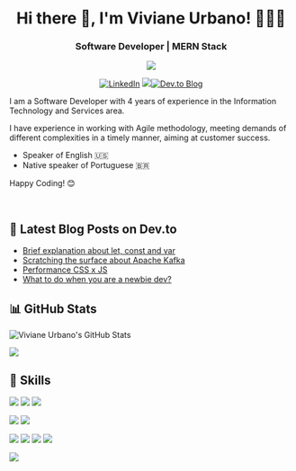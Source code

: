 <h1 align="center">Hi there 👋, I'm <strong>Viviane Urbano! 👩🏻‍💻 </strong></h1>
<h3 align="center"><b>Software Developer | MERN Stack</b></h3>
<p align="center"> <img
src=https://visitor-badge.glitch.me/badge?page_id=viviurbano.visitor-badge>
</p>

<p align='center'>
  <a href="https://www.linkedin.com/in/viviane-urbano-a940bb14/"><img src="https://img.shields.io/badge/LinkedIn-0077B5?style=for-the-badge&logo=linkedin&logoColor=white" target="_blank" alt="LinkedIn"></a>
  <a href="https://www.hackerrank.com/viviane_urbano1"><img src="https://img.shields.io/badge/-Hackerrank-2EC866?style=for-the-badge&logo=HackerRank&logoColor=white"></a><a href="https://dev.to/viviurbano" target="_blank"><img src="https://img.shields.io/badge/dev.to-0A0A0A?style=for-the-badge&logo=devdotto&logoColor=white" alt="Dev.to Blog"></a>
</p>

<p>I am a Software Developer with 4 years of experience in the Information Technology and Services area.</p>

<p>I have experience in working with Agile methodology, meeting demands of different complexities in a timely manner, aiming at customer success.</p>

- Speaker of English 🇺🇸
- Native speaker of Portuguese 🇧🇷

<p>Happy Coding! 😊</p>

<br>

## 📝 Latest Blog Posts on Dev.to

<!-- BLOG-POST-LIST:START -->

- [Brief explanation about let, const and var](https://dev.to/viviurbano/brief-explanation-about-let-const-and-var-4adh)
- [Scratching the surface about Apache Kafka](https://dev.to/viviurbano/scratching-the-surface-about-apache-kafka-448l)
- [Performance CSS x JS](https://dev.to/viviurbano/performance-css-x-js-4cjd)
- [What to do when you are a newbie dev?](https://dev.to/viviurbano/what-to-do-when-you-are-a-newbie-dev-3l0b)
<!-- BLOG-POST-LIST:END -->

## 📊 GitHub Stats

<a><img src="https://github-readme-stats.vercel.app/api?username=viviurbano&show_icons=true&count_private=true&theme=chartreuse-dark" alt="Viviane Urbano's GitHub Stats"> </a>

<a><img src="https://github-readme-stats.vercel.app/api/top-langs/?username=viviurbano&hide=html,css&title_color=ffffff&text_color=c9cacc&icon_color=4AB197&bg_color=1A2B34"> </a>

## 💼 Skills

![](https://img.shields.io/badge/HTML-239120?style=for-the-badge&logo=html5&logoColor=white&color=F75420)
![](https://img.shields.io/badge/CSS-239120?&style=for-the-badge&logo=css3&logoColor=white&color=2191EC)
![](https://img.shields.io/badge/JavaScript-F7DF1E?style=for-the-badge&logo=JavaScript&logoColor=white)

![](https://img.shields.io/badge/GitHub-100000?style=for-the-badge&logo=github&logoColor=white&color=A01CF7)
![](https://img.shields.io/badge/-VSCode-000000?style=for-the-badge&logo=visual-studio-code&logoColor=007ACC)

![](https://img.shields.io/badge/MongoDB-4EA94B?style=for-the-badge&logo=mongodb&logoColor=white)
![](https://img.shields.io/badge/Express.js-404D59?style=for-the-badge)
![](https://img.shields.io/badge/React-20232A?style=for-the-badge&logo=react&logoColor=61DAFB)
![](https://img.shields.io/badge/Node.js-43853D?style=for-the-badge&logo=node.js&logoColor=black&color=F7F7F7)

![](https://img.shields.io/badge/Oracle-F80000?style=for-the-badge&logo=Oracle&logoColor=white)

<!---
viviurbano/viviurbano is a ✨ special ✨ repository because its `README.md` (this file) appears on your GitHub profile.
You can click the Preview link to take a look at your changes.
--->
